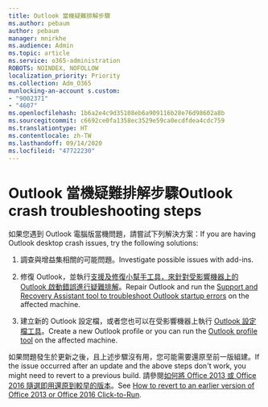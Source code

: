 ```yaml
---
title: Outlook 當機疑難排解步驟
ms.author: pebaum
author: pebaum
manager: mnirkhe
ms.audience: Admin
ms.topic: article
ms.service: o365-administration
ROBOTS: NOINDEX, NOFOLLOW
localization_priority: Priority
ms.collection: Adm_O365
munlocking-an-account s.custom:
- "9002371"
- "4607"
ms.openlocfilehash: 1b6a2e4c9d35108eb6a909116b28e76d98602a8b
ms.sourcegitcommit: c6692ce0fa1358ec3529e59ca0ecdfdea4cdc759
ms.translationtype: HT
ms.contentlocale: zh-TW
ms.lasthandoff: 09/14/2020
ms.locfileid: "47722230"
---
```

# <a name="outlook-crash-troubleshooting-steps"></a><span data-ttu-id="8bf08-102">Outlook 當機疑難排解步驟</span><span class="sxs-lookup"><span data-stu-id="8bf08-102">Outlook crash troubleshooting steps</span></span>

<span data-ttu-id="8bf08-103">如果您遇到 Outlook 電腦版當機問題，請嘗試下列解決方案：</span><span class="sxs-lookup"><span data-stu-id="8bf08-103">If you are having Outlook desktop crash issues, try the following solutions:</span></span>

1. <span data-ttu-id="8bf08-104">調查與增益集相關的可能問題。</span><span class="sxs-lookup"><span data-stu-id="8bf08-104">Investigate possible issues with add-ins.</span></span>

2. <span data-ttu-id="8bf08-105">修復 Outlook，並執行[支援及修復小幫手工具，來針對受影響機器上的 Outlook 啟動錯誤進行疑難排解](https://aka.ms/SaRA-OutlookWontStart)。</span><span class="sxs-lookup"><span data-stu-id="8bf08-105">Repair Outlook and run the [Support and Recovery Assistant tool to troubleshoot Outlook startup errors](https://aka.ms/SaRA-OutlookWontStart) on the affected machine.</span></span>

3. <span data-ttu-id="8bf08-106">建立新的 Outlook 設定檔，或者您也可以在受影響機器上執行 [Outlook 設定檔工具](https://aka.ms/SaRA-OutlookSetupProfile)。</span><span class="sxs-lookup"><span data-stu-id="8bf08-106">Create a new Outlook profile or you can run the [Outlook profile tool](https://aka.ms/SaRA-OutlookSetupProfile) on the affected machine.</span></span>

<span data-ttu-id="8bf08-107">如果問題發生於更新之後，且上述步驟沒有用，您可能需要還原至前一版組建。</span><span class="sxs-lookup"><span data-stu-id="8bf08-107">If the issue occurred after an update and the above steps don't work, you might need to revert to a previous build.</span></span> <span data-ttu-id="8bf08-108">請參閱[如何將 Office 2013 或 Office 2016 隨選即用還原到較早的版本](https://support.microsoft.com/help/2770432)。</span><span class="sxs-lookup"><span data-stu-id="8bf08-108">See [How to revert to an earlier version of Office 2013 or Office 2016 Click-to-Run](https://support.microsoft.com/help/2770432).</span></span>
